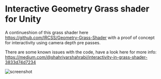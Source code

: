 Interactive Geometry Grass shader for Unity
=================

A continueshion of this grass shader here https://github.com/IRCSS/Geometry-Grass-Shader with a proof of concept for interactivity using camera depth pre passes. 

There are some known issues with the code, have a look here for more info: https://medium.com/@shahriyarshahrabi/interactivity-in-grass-shader-3833d74d7234


![screenshot](https://i.imgur.com/eJ8wpvF.gif)